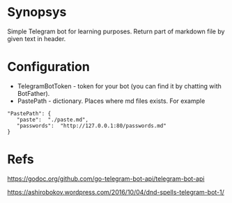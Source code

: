 # Synopsys

Simple Telegram bot for learning purposes. Return part of markdown file by given text in header. 


# Configuration

 - TelegramBotToken - token for your bot (you can find it by chatting with BotFather).
 - PastePath - dictionary. Places where md files exists. For example

 ```
 "PastePath": { 
    "paste":  "./paste.md",
    "passwords":  "http://127.0.0.1:80/passwords.md"
 }
 ```

# Refs
https://godoc.org/github.com/go-telegram-bot-api/telegram-bot-api

https://ashirobokov.wordpress.com/2016/10/04/dnd-spells-telegram-bot-1/
